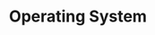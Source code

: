 ---
title: "Operating System"
layout: category
permalink: /study/operating-system/
author_profile: true
taxonomy: Operating System
sidebar:
  nav: "categories"
---